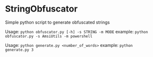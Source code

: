 # StringObfuscator
Simple python script to generate obfuscated strings

Usage: `python obfuscator.py [-h] -s STRING -m MODE`
example: `python obfuscator.py -s AmsiUtils -m powershell`

Usage: `python generate.py <number_of_words>`
example: `python generate.py 3`


